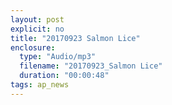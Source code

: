 ```yaml
---
layout: post
explicit: no
title: "20170923 Salmon Lice"
enclosure:
  type: "Audio/mp3"
  filename: "20170923_Salmon Lice"
  duration: "00:00:48"
tags: ap_news
---
```



